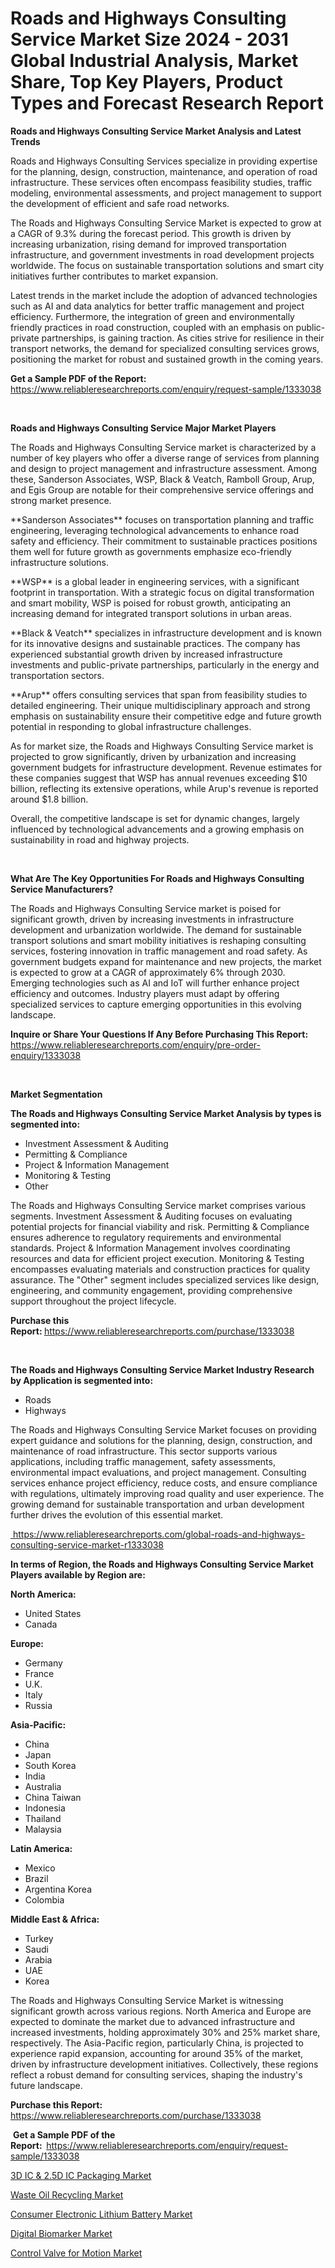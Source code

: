 <p><h1>Roads and Highways Consulting Service Market Size 2024 - 2031 Global Industrial Analysis, Market Share, Top Key Players, Product Types and Forecast Research Report</h1></p><p><strong>Roads and Highways Consulting Service Market Analysis and Latest Trends</strong></p>
<p><p>Roads and Highways Consulting Services specialize in providing expertise for the planning, design, construction, maintenance, and operation of road infrastructure. These services often encompass feasibility studies, traffic modeling, environmental assessments, and project management to support the development of efficient and safe road networks.</p><p>The Roads and Highways Consulting Service Market is expected to grow at a CAGR of 9.3% during the forecast period. This growth is driven by increasing urbanization, rising demand for improved transportation infrastructure, and government investments in road development projects worldwide. The focus on sustainable transportation solutions and smart city initiatives further contributes to market expansion.</p><p>Latest trends in the market include the adoption of advanced technologies such as AI and data analytics for better traffic management and project efficiency. Furthermore, the integration of green and environmentally friendly practices in road construction, coupled with an emphasis on public-private partnerships, is gaining traction. As cities strive for resilience in their transport networks, the demand for specialized consulting services grows, positioning the market for robust and sustained growth in the coming years.</p></p>
<p><strong>Get a Sample PDF of the Report:&nbsp;</strong> <a href="https://www.reliableresearchreports.com/enquiry/request-sample/1333038?utm_campaign=1626&utm_medium=2&utm_source=Github&utm_content=ia&utm_term=12102024&utm_id=roads-and-highways-consulting-service">https://www.reliableresearchreports.com/enquiry/request-sample/1333038</a></p>
<p>&nbsp;</p>
<p><strong>Roads and Highways Consulting Service Major Market Players</strong></p>
<p><p>The Roads and Highways Consulting Service market is characterized by a number of key players who offer a diverse range of services from planning and design to project management and infrastructure assessment. Among these, Sanderson Associates, WSP, Black & Veatch, Ramboll Group, Arup, and Egis Group are notable for their comprehensive service offerings and strong market presence.</p><p>**Sanderson Associates** focuses on transportation planning and traffic engineering, leveraging technological advancements to enhance road safety and efficiency. Their commitment to sustainable practices positions them well for future growth as governments emphasize eco-friendly infrastructure solutions.</p><p>**WSP** is a global leader in engineering services, with a significant footprint in transportation. With a strategic focus on digital transformation and smart mobility, WSP is poised for robust growth, anticipating an increasing demand for integrated transport solutions in urban areas.</p><p>**Black & Veatch** specializes in infrastructure development and is known for its innovative designs and sustainable practices. The company has experienced substantial growth driven by increased infrastructure investments and public-private partnerships, particularly in the energy and transportation sectors.</p><p>**Arup** offers consulting services that span from feasibility studies to detailed engineering. Their unique multidisciplinary approach and strong emphasis on sustainability ensure their competitive edge and future growth potential in responding to global infrastructure challenges.</p><p>As for market size, the Roads and Highways Consulting Service market is projected to grow significantly, driven by urbanization and increasing government budgets for infrastructure development. Revenue estimates for these companies suggest that WSP has annual revenues exceeding $10 billion, reflecting its extensive operations, while Arup's revenue is reported around $1.8 billion.</p><p>Overall, the competitive landscape is set for dynamic changes, largely influenced by technological advancements and a growing emphasis on sustainability in road and highway projects.</p></p>
<p>&nbsp;</p>
<p><strong>What Are The Key Opportunities For Roads and Highways Consulting Service Manufacturers?</strong></p>
<p><p>The Roads and Highways Consulting Service market is poised for significant growth, driven by increasing investments in infrastructure development and urbanization worldwide. The demand for sustainable transport solutions and smart mobility initiatives is reshaping consulting services, fostering innovation in traffic management and road safety. As government budgets expand for maintenance and new projects, the market is expected to grow at a CAGR of approximately 6% through 2030. Emerging technologies such as AI and IoT will further enhance project efficiency and outcomes. Industry players must adapt by offering specialized services to capture emerging opportunities in this evolving landscape.</p></p>
<p><strong>Inquire or Share Your Questions If Any Before Purchasing This Report:</strong> <a href="https://www.reliableresearchreports.com/enquiry/pre-order-enquiry/1333038?utm_campaign=1626&utm_medium=2&utm_source=Github&utm_content=ia&utm_term=12102024&utm_id=roads-and-highways-consulting-service">https://www.reliableresearchreports.com/enquiry/pre-order-enquiry/1333038</a></p>
<p>&nbsp;</p>
<p><strong>Market Segmentation</strong></p>
<p><strong>The Roads and Highways Consulting Service Market Analysis by types is segmented into:</strong></p>
<p><ul><li>Investment Assessment & Auditing</li><li>Permitting & Compliance</li><li>Project & Information Management</li><li>Monitoring & Testing</li><li>Other</li></ul></p>
<p><p>The Roads and Highways Consulting Service market comprises various segments. Investment Assessment & Auditing focuses on evaluating potential projects for financial viability and risk. Permitting & Compliance ensures adherence to regulatory requirements and environmental standards. Project & Information Management involves coordinating resources and data for efficient project execution. Monitoring & Testing encompasses evaluating materials and construction practices for quality assurance. The "Other" segment includes specialized services like design, engineering, and community engagement, providing comprehensive support throughout the project lifecycle.</p></p>
<p><strong>Purchase this Report:&nbsp;</strong><a href="https://www.reliableresearchreports.com/purchase/1333038?utm_campaign=1626&utm_medium=2&utm_source=Github&utm_content=ia&utm_term=12102024&utm_id=roads-and-highways-consulting-service">https://www.reliableresearchreports.com/purchase/1333038</a></p>
<p>&nbsp;</p>
<p><strong>The Roads and Highways Consulting Service Market Industry Research by Application is segmented into:</strong></p>
<p><ul><li>Roads</li><li>Highways</li></ul></p>
<p><p>The Roads and Highways Consulting Service Market focuses on providing expert guidance and solutions for the planning, design, construction, and maintenance of road infrastructure. This sector supports various applications, including traffic management, safety assessments, environmental impact evaluations, and project management. Consulting services enhance project efficiency, reduce costs, and ensure compliance with regulations, ultimately improving road quality and user experience. The growing demand for sustainable transportation and urban development further drives the evolution of this essential market.</p></p>
<p><a href="https://www.reliableresearchreports.com/global-roads-and-highways-consulting-service-market-r1333038?utm_campaign=1626&utm_medium=2&utm_source=Github&utm_content=ia&utm_term=12102024&utm_id=roads-and-highways-consulting-service">&nbsp;https://www.reliableresearchreports.com/global-roads-and-highways-consulting-service-market-r1333038</a></p>
<p><strong>In terms of Region, the Roads and Highways Consulting Service Market Players available by Region are:</strong></p>
<p>
    <p> <strong> North America: </strong>
        <ul>
            <li>United States</li>
            <li>Canada</li>
        </ul>
        </p> 
    <p> <strong> Europe: </strong>
        <ul>
            <li>Germany</li>
            <li>France</li>
            <li>U.K.</li>
            <li>Italy</li>
            <li>Russia</li>
        </ul>
        </p> 
    <p> <strong> Asia-Pacific: </strong>
        <ul>
            <li>China</li>
            <li>Japan</li>
            <li>South Korea</li>
            <li>India</li>
            <li>Australia</li>
            <li>China Taiwan</li>
            <li>Indonesia</li>
            <li>Thailand</li>
            <li>Malaysia</li>
        </ul>
        </p> 
    <p> <strong> Latin America: </strong>
        <ul>
            <li>Mexico</li>
            <li>Brazil</li>
            <li>Argentina Korea</li>
            <li>Colombia</li>
        </ul>
        </p> 
    <p> <strong> Middle East & Africa: </strong>
        <ul>
            <li>Turkey</li>
            <li>Saudi</li>
            <li>Arabia</li>
            <li>UAE</li>
            <li>Korea</li>
        </ul>
    </p>
    </p>
<p><p>The Roads and Highways Consulting Service Market is witnessing significant growth across various regions. North America and Europe are expected to dominate the market due to advanced infrastructure and increased investments, holding approximately 30% and 25% market share, respectively. The Asia-Pacific region, particularly China, is projected to experience rapid expansion, accounting for around 35% of the market, driven by infrastructure development initiatives. Collectively, these regions reflect a robust demand for consulting services, shaping the industry's future landscape.</p></p>
<p><strong>Purchase this Report: </strong><a href="https://www.reliableresearchreports.com/purchase/1333038?utm_campaign=1626&utm_medium=2&utm_source=Github&utm_content=ia&utm_term=12102024&utm_id=roads-and-highways-consulting-service">https://www.reliableresearchreports.com/purchase/1333038</a></p>
<p>&nbsp;<strong>Get a Sample PDF of the Report:&nbsp;&nbsp;</strong><a href="https://www.reliableresearchreports.com/enquiry/request-sample/1333038?utm_campaign=1626&utm_medium=2&utm_source=Github&utm_content=ia&utm_term=12102024&utm_id=roads-and-highways-consulting-service">https://www.reliableresearchreports.com/enquiry/request-sample/1333038</a></p>
<p><strong></strong></p>
<p><p><a href="https://www.linkedin.com/pulse/3d-ic-25d-packaging-market-shifts-strategic-analysis-2024-2031-l3kze?utm_campaign=1626&utm_medium=2&utm_source=Github&utm_content=ia&utm_term=12102024&utm_id=roads-and-highways-consulting-service">3D IC & 2.5D IC Packaging Market</a></p><p><a href="https://github.com/michaelhall412/Market-Research-Report-List-1/blob/main/waste-oil-recycling-market.md?utm_campaign=1626&utm_medium=2&utm_source=Github&utm_content=ia&utm_term=12102024&utm_id=roads-and-highways-consulting-service">Waste Oil Recycling Market</a></p><p><a href="https://www.linkedin.com/pulse/booming-consumer-electronic-lithium-battery-market-c37qe?utm_campaign=1626&utm_medium=2&utm_source=Github&utm_content=ia&utm_term=12102024&utm_id=roads-and-highways-consulting-service">Consumer Electronic Lithium Battery Market</a></p><p><a href="https://github.com/aiko92han/Market-Research-Report-List-1/blob/main/digital-biomarker-market.md?utm_campaign=1626&utm_medium=2&utm_source=Github&utm_content=ia&utm_term=12102024&utm_id=roads-and-highways-consulting-service">Digital Biomarker Market</a></p><p><a href="https://www.linkedin.com/pulse/global-control-valve-motion-industry-analysis-share-growth-7n9vc?utm_campaign=1626&utm_medium=2&utm_source=Github&utm_content=ia&utm_term=12102024&utm_id=roads-and-highways-consulting-service">Control Valve for Motion Market</a></p></p>